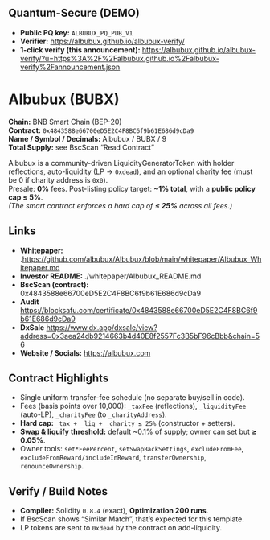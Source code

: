 ## Quantum-Secure (DEMO)

- **Public PQ key:** `ALBUBUX_PQ_PUB_V1`
- **Verifier:** https://albubux.github.io/albubux-verify/
- **1-click verify (this announcement):** https://albubux.github.io/albubux-verify/?u=https%3A%2F%2Falbubux.github.io%2Falbubux-verify%2Fannouncement.json

# Albubux (BUBX)

**Chain:** BNB Smart Chain (BEP-20)  
**Contract:** `0x4843588e66700eD5E2C4F8BC6f9b61E686d9cDa9`  
**Name / Symbol / Decimals:** Albubux / BUBX / 9  
**Total Supply:** see BscScan “Read Contract”

Albubux is a community-driven LiquidityGeneratorToken with holder reflections, auto-liquidity (LP → `0xdead`), and an optional charity fee (must be 0 if charity address is `0x0`).  
Presale: **0%** fees. Post-listing policy target: **~1% total**, with a **public policy cap ≤ 5%**.  
*(The smart contract enforces a hard cap of **≤ 25%** across all fees.)*

## Links
- **Whitepaper:** .https://github.com/albubux/Albubux/blob/main/whitepaper/Albubux_Whitepaper.md
- **Investor README:** ./whitepaper/Albubux_README.md
- **BscScan (contract):** 0x4843588e66700eD5E2C4F8BC6f9b61E686d9cDa9
- **Audit** https://blocksafu.com/certificate/0x4843588e66700eD5E2C4F8BC6f9b61E686d9cDa9
- **DxSale** https://www.dx.app/dxsale/view?address=0x3aea24db9214663b4d40E8f2557Fc3B5bF96cBbb&chain=56
- **Website / Socials:** https://albubux.com

## Contract Highlights
- Single uniform transfer-fee schedule (no separate buy/sell in code).
- Fees (basis points over 10,000): `_taxFee` (reflections), `_liquidityFee` (auto-LP), `_charityFee` (to `_charityAddress`).
- **Hard cap:** `_tax + _liq + _charity ≤ 25%` (constructor + setters).
- **Swap & liquify threshold:** default ~0.1% of supply; owner can set but **≥ 0.05%**.
- Owner tools: `set*FeePercent`, `setSwapBackSettings`, `excludeFromFee`, `excludeFromReward/includeInReward`, `transferOwnership`, `renounceOwnership`.

## Verify / Build Notes
- **Compiler:** Solidity `0.8.4` (exact), **Optimization 200 runs**.  
- If BscScan shows “Similar Match”, that’s expected for this template.
- LP tokens are sent to `0xdead` by the contract on add-liquidity.
